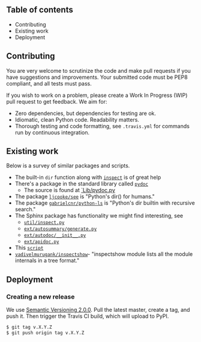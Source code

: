 ## Table of contents

- Contributing
- Existing work
- Deployment

## Contributing

You are very welcome to scrutinize the code and make pull requests if you have suggestions and improvements.
Your submitted code must be PEP8 compliant, and all tests must pass.

If you wish to work on a problem, please create a Work In Progress (WIP) pull request to get feedback.
We aim for:

- Zero dependencies, but dependencies for testing are ok.
- Idiomatic, clean Python code. Readability matters.
- Thorough testing and code formatting, see `.travis.yml` for commands run by continuous integration.

## Existing work

Below is a survey of similar packages and scripts.

- The built-in `dir` function along with [`inspect`](https://docs.python.org/3/library/inspect.html) is of great help
- There's a package in the standard library called [`pydoc`](https://docs.python.org/3/library/pydoc.html)
  - The source is found at [`Lib/pydoc.py](https://github.com/python/cpython/blob/master/Lib/pydoc.py)
- The package [`ljcooke/see`](https://github.com/ljcooke/see) is "Python's dir() for humans."
- The package [`gabrielcnr/python-ls`](https://github.com/gabrielcnr/python-ls) is "Python's dir builtin with recursive search."
- The Sphinx package has functionality we might find interesting, see
  - [`util/inspect.py`](https://github.com/sphinx-doc/sphinx/blob/master/sphinx/util/inspect.py)
  - [`ext/autosummary/generate.py`](https://github.com/sphinx-doc/sphinx/blob/master/sphinx/ext/autosummary/generate.py)                                                                                                            
  - [`ext/autodoc/__init__.py`](https://github.com/sphinx-doc/sphinx/blob/master/sphinx/ext/autodoc/__init__.py)
  - [`ext/apidoc.py`](https://github.com/sphinx-doc/sphinx/blob/master/sphinx/ext/apidoc.py)
- This [`script`](https://gist.github.com/lyoshenka/f9588f273a4840c5a751432af4222517)
- [`vadivelmurugank/inspectshow`](https://github.com/vadivelmurugank/inspectshow)- "inspectshow module lists all the module internals in a tree format."


## Deployment

### Creating a new release

We use [Semantic Versioning 2.0.0](https://semver.org/).
Pull the latest master, create a tag, and push it.
Then trigger the Travis CI build, which will upload to PyPI.

```bash
$ git tag v.X.Y.Z
$ git push origin tag v.X.Y.Z
```
